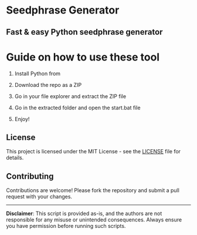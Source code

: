 # Seedphrase Generator       
         
## Fast & easy Python seedphrase generator         
              
# Guide on how to use these tool          
              
1. Install Python from           
   
2. Download the repo as a ZIP        
   
3. Go in your file explorer and extract the ZIP file      
         
4. Go in the extracted folder and open the start.bat file      
        
5. Enjoy!         
            
## License             
     
This project is licensed under the MIT License - see the [LICENSE](LICENSE) file for details.                 
    
## Contributing     
        
Contributions are welcome! Please fork the repository and submit a pull request with your changes.            
        
---       
        
**Disclaimer**: This script is provided as-is, and the authors are not responsible for any misuse or unintended consequences. Always ensure you have permission before running such scripts.            